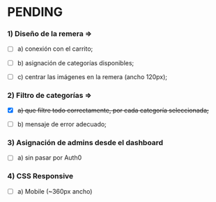 # PENDING 

### 1) **Diseño de la remera =>**

 

 - [ ] a) conexión con el carrito;
        
 - [ ] b) asignación de categorías disponibles;

          
 - [ ] c) centrar las imágenes en la remera (ancho  120px);

   

### 2) Filtro de categorías => 

 - [x] ~~a) que filtre todo correctamente, por cada categoría seleccionada;~~
    
 - [ ] b) mensaje de error adecuado;

### 3) Asignación de admins desde el dashboard

 - [ ] a) sin pasar por Auth0

### 4) CSS Responsive 

 - [ ] a) Mobile (~360px ancho)
